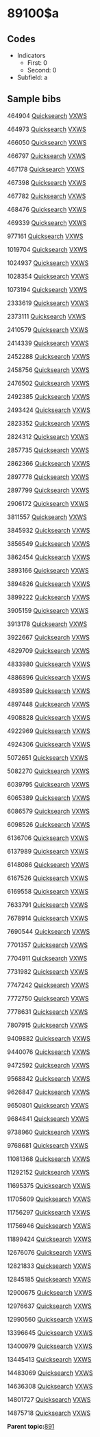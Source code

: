 # 89100$a

## Codes

-   Indicators
    -   First: 0
    -   Second: 0
-   Subfield: a

## Sample bibs

464904 [Quicksearch](https://search.library.yale.edu/catalog/464904) [VXWS](http://prodorbis.library.yale.edu:7014/vxws/GetHoldingsService?bibId=464904)

464973 [Quicksearch](https://search.library.yale.edu/catalog/464973) [VXWS](http://prodorbis.library.yale.edu:7014/vxws/GetHoldingsService?bibId=464973)

466050 [Quicksearch](https://search.library.yale.edu/catalog/466050) [VXWS](http://prodorbis.library.yale.edu:7014/vxws/GetHoldingsService?bibId=466050)

466797 [Quicksearch](https://search.library.yale.edu/catalog/466797) [VXWS](http://prodorbis.library.yale.edu:7014/vxws/GetHoldingsService?bibId=466797)

467178 [Quicksearch](https://search.library.yale.edu/catalog/467178) [VXWS](http://prodorbis.library.yale.edu:7014/vxws/GetHoldingsService?bibId=467178)

467398 [Quicksearch](https://search.library.yale.edu/catalog/467398) [VXWS](http://prodorbis.library.yale.edu:7014/vxws/GetHoldingsService?bibId=467398)

467782 [Quicksearch](https://search.library.yale.edu/catalog/467782) [VXWS](http://prodorbis.library.yale.edu:7014/vxws/GetHoldingsService?bibId=467782)

468476 [Quicksearch](https://search.library.yale.edu/catalog/468476) [VXWS](http://prodorbis.library.yale.edu:7014/vxws/GetHoldingsService?bibId=468476)

469339 [Quicksearch](https://search.library.yale.edu/catalog/469339) [VXWS](http://prodorbis.library.yale.edu:7014/vxws/GetHoldingsService?bibId=469339)

977161 [Quicksearch](https://search.library.yale.edu/catalog/977161) [VXWS](http://prodorbis.library.yale.edu:7014/vxws/GetHoldingsService?bibId=977161)

1019704 [Quicksearch](https://search.library.yale.edu/catalog/1019704) [VXWS](http://prodorbis.library.yale.edu:7014/vxws/GetHoldingsService?bibId=1019704)

1024937 [Quicksearch](https://search.library.yale.edu/catalog/1024937) [VXWS](http://prodorbis.library.yale.edu:7014/vxws/GetHoldingsService?bibId=1024937)

1028354 [Quicksearch](https://search.library.yale.edu/catalog/1028354) [VXWS](http://prodorbis.library.yale.edu:7014/vxws/GetHoldingsService?bibId=1028354)

1073194 [Quicksearch](https://search.library.yale.edu/catalog/1073194) [VXWS](http://prodorbis.library.yale.edu:7014/vxws/GetHoldingsService?bibId=1073194)

2333619 [Quicksearch](https://search.library.yale.edu/catalog/2333619) [VXWS](http://prodorbis.library.yale.edu:7014/vxws/GetHoldingsService?bibId=2333619)

2373111 [Quicksearch](https://search.library.yale.edu/catalog/2373111) [VXWS](http://prodorbis.library.yale.edu:7014/vxws/GetHoldingsService?bibId=2373111)

2410579 [Quicksearch](https://search.library.yale.edu/catalog/2410579) [VXWS](http://prodorbis.library.yale.edu:7014/vxws/GetHoldingsService?bibId=2410579)

2414339 [Quicksearch](https://search.library.yale.edu/catalog/2414339) [VXWS](http://prodorbis.library.yale.edu:7014/vxws/GetHoldingsService?bibId=2414339)

2452288 [Quicksearch](https://search.library.yale.edu/catalog/2452288) [VXWS](http://prodorbis.library.yale.edu:7014/vxws/GetHoldingsService?bibId=2452288)

2458756 [Quicksearch](https://search.library.yale.edu/catalog/2458756) [VXWS](http://prodorbis.library.yale.edu:7014/vxws/GetHoldingsService?bibId=2458756)

2476502 [Quicksearch](https://search.library.yale.edu/catalog/2476502) [VXWS](http://prodorbis.library.yale.edu:7014/vxws/GetHoldingsService?bibId=2476502)

2492385 [Quicksearch](https://search.library.yale.edu/catalog/2492385) [VXWS](http://prodorbis.library.yale.edu:7014/vxws/GetHoldingsService?bibId=2492385)

2493424 [Quicksearch](https://search.library.yale.edu/catalog/2493424) [VXWS](http://prodorbis.library.yale.edu:7014/vxws/GetHoldingsService?bibId=2493424)

2823352 [Quicksearch](https://search.library.yale.edu/catalog/2823352) [VXWS](http://prodorbis.library.yale.edu:7014/vxws/GetHoldingsService?bibId=2823352)

2824312 [Quicksearch](https://search.library.yale.edu/catalog/2824312) [VXWS](http://prodorbis.library.yale.edu:7014/vxws/GetHoldingsService?bibId=2824312)

2857735 [Quicksearch](https://search.library.yale.edu/catalog/2857735) [VXWS](http://prodorbis.library.yale.edu:7014/vxws/GetHoldingsService?bibId=2857735)

2862366 [Quicksearch](https://search.library.yale.edu/catalog/2862366) [VXWS](http://prodorbis.library.yale.edu:7014/vxws/GetHoldingsService?bibId=2862366)

2897778 [Quicksearch](https://search.library.yale.edu/catalog/2897778) [VXWS](http://prodorbis.library.yale.edu:7014/vxws/GetHoldingsService?bibId=2897778)

2897799 [Quicksearch](https://search.library.yale.edu/catalog/2897799) [VXWS](http://prodorbis.library.yale.edu:7014/vxws/GetHoldingsService?bibId=2897799)

2906172 [Quicksearch](https://search.library.yale.edu/catalog/2906172) [VXWS](http://prodorbis.library.yale.edu:7014/vxws/GetHoldingsService?bibId=2906172)

3811557 [Quicksearch](https://search.library.yale.edu/catalog/3811557) [VXWS](http://prodorbis.library.yale.edu:7014/vxws/GetHoldingsService?bibId=3811557)

3845932 [Quicksearch](https://search.library.yale.edu/catalog/3845932) [VXWS](http://prodorbis.library.yale.edu:7014/vxws/GetHoldingsService?bibId=3845932)

3856549 [Quicksearch](https://search.library.yale.edu/catalog/3856549) [VXWS](http://prodorbis.library.yale.edu:7014/vxws/GetHoldingsService?bibId=3856549)

3862454 [Quicksearch](https://search.library.yale.edu/catalog/3862454) [VXWS](http://prodorbis.library.yale.edu:7014/vxws/GetHoldingsService?bibId=3862454)

3893166 [Quicksearch](https://search.library.yale.edu/catalog/3893166) [VXWS](http://prodorbis.library.yale.edu:7014/vxws/GetHoldingsService?bibId=3893166)

3894826 [Quicksearch](https://search.library.yale.edu/catalog/3894826) [VXWS](http://prodorbis.library.yale.edu:7014/vxws/GetHoldingsService?bibId=3894826)

3899222 [Quicksearch](https://search.library.yale.edu/catalog/3899222) [VXWS](http://prodorbis.library.yale.edu:7014/vxws/GetHoldingsService?bibId=3899222)

3905159 [Quicksearch](https://search.library.yale.edu/catalog/3905159) [VXWS](http://prodorbis.library.yale.edu:7014/vxws/GetHoldingsService?bibId=3905159)

3913178 [Quicksearch](https://search.library.yale.edu/catalog/3913178) [VXWS](http://prodorbis.library.yale.edu:7014/vxws/GetHoldingsService?bibId=3913178)

3922667 [Quicksearch](https://search.library.yale.edu/catalog/3922667) [VXWS](http://prodorbis.library.yale.edu:7014/vxws/GetHoldingsService?bibId=3922667)

4829709 [Quicksearch](https://search.library.yale.edu/catalog/4829709) [VXWS](http://prodorbis.library.yale.edu:7014/vxws/GetHoldingsService?bibId=4829709)

4833980 [Quicksearch](https://search.library.yale.edu/catalog/4833980) [VXWS](http://prodorbis.library.yale.edu:7014/vxws/GetHoldingsService?bibId=4833980)

4886896 [Quicksearch](https://search.library.yale.edu/catalog/4886896) [VXWS](http://prodorbis.library.yale.edu:7014/vxws/GetHoldingsService?bibId=4886896)

4893589 [Quicksearch](https://search.library.yale.edu/catalog/4893589) [VXWS](http://prodorbis.library.yale.edu:7014/vxws/GetHoldingsService?bibId=4893589)

4897448 [Quicksearch](https://search.library.yale.edu/catalog/4897448) [VXWS](http://prodorbis.library.yale.edu:7014/vxws/GetHoldingsService?bibId=4897448)

4908828 [Quicksearch](https://search.library.yale.edu/catalog/4908828) [VXWS](http://prodorbis.library.yale.edu:7014/vxws/GetHoldingsService?bibId=4908828)

4922969 [Quicksearch](https://search.library.yale.edu/catalog/4922969) [VXWS](http://prodorbis.library.yale.edu:7014/vxws/GetHoldingsService?bibId=4922969)

4924306 [Quicksearch](https://search.library.yale.edu/catalog/4924306) [VXWS](http://prodorbis.library.yale.edu:7014/vxws/GetHoldingsService?bibId=4924306)

5072651 [Quicksearch](https://search.library.yale.edu/catalog/5072651) [VXWS](http://prodorbis.library.yale.edu:7014/vxws/GetHoldingsService?bibId=5072651)

5082270 [Quicksearch](https://search.library.yale.edu/catalog/5082270) [VXWS](http://prodorbis.library.yale.edu:7014/vxws/GetHoldingsService?bibId=5082270)

6039795 [Quicksearch](https://search.library.yale.edu/catalog/6039795) [VXWS](http://prodorbis.library.yale.edu:7014/vxws/GetHoldingsService?bibId=6039795)

6065389 [Quicksearch](https://search.library.yale.edu/catalog/6065389) [VXWS](http://prodorbis.library.yale.edu:7014/vxws/GetHoldingsService?bibId=6065389)

6086579 [Quicksearch](https://search.library.yale.edu/catalog/6086579) [VXWS](http://prodorbis.library.yale.edu:7014/vxws/GetHoldingsService?bibId=6086579)

6098526 [Quicksearch](https://search.library.yale.edu/catalog/6098526) [VXWS](http://prodorbis.library.yale.edu:7014/vxws/GetHoldingsService?bibId=6098526)

6136706 [Quicksearch](https://search.library.yale.edu/catalog/6136706) [VXWS](http://prodorbis.library.yale.edu:7014/vxws/GetHoldingsService?bibId=6136706)

6137989 [Quicksearch](https://search.library.yale.edu/catalog/6137989) [VXWS](http://prodorbis.library.yale.edu:7014/vxws/GetHoldingsService?bibId=6137989)

6148086 [Quicksearch](https://search.library.yale.edu/catalog/6148086) [VXWS](http://prodorbis.library.yale.edu:7014/vxws/GetHoldingsService?bibId=6148086)

6167526 [Quicksearch](https://search.library.yale.edu/catalog/6167526) [VXWS](http://prodorbis.library.yale.edu:7014/vxws/GetHoldingsService?bibId=6167526)

6169558 [Quicksearch](https://search.library.yale.edu/catalog/6169558) [VXWS](http://prodorbis.library.yale.edu:7014/vxws/GetHoldingsService?bibId=6169558)

7633791 [Quicksearch](https://search.library.yale.edu/catalog/7633791) [VXWS](http://prodorbis.library.yale.edu:7014/vxws/GetHoldingsService?bibId=7633791)

7678914 [Quicksearch](https://search.library.yale.edu/catalog/7678914) [VXWS](http://prodorbis.library.yale.edu:7014/vxws/GetHoldingsService?bibId=7678914)

7690544 [Quicksearch](https://search.library.yale.edu/catalog/7690544) [VXWS](http://prodorbis.library.yale.edu:7014/vxws/GetHoldingsService?bibId=7690544)

7701357 [Quicksearch](https://search.library.yale.edu/catalog/7701357) [VXWS](http://prodorbis.library.yale.edu:7014/vxws/GetHoldingsService?bibId=7701357)

7704911 [Quicksearch](https://search.library.yale.edu/catalog/7704911) [VXWS](http://prodorbis.library.yale.edu:7014/vxws/GetHoldingsService?bibId=7704911)

7731982 [Quicksearch](https://search.library.yale.edu/catalog/7731982) [VXWS](http://prodorbis.library.yale.edu:7014/vxws/GetHoldingsService?bibId=7731982)

7747242 [Quicksearch](https://search.library.yale.edu/catalog/7747242) [VXWS](http://prodorbis.library.yale.edu:7014/vxws/GetHoldingsService?bibId=7747242)

7772750 [Quicksearch](https://search.library.yale.edu/catalog/7772750) [VXWS](http://prodorbis.library.yale.edu:7014/vxws/GetHoldingsService?bibId=7772750)

7778631 [Quicksearch](https://search.library.yale.edu/catalog/7778631) [VXWS](http://prodorbis.library.yale.edu:7014/vxws/GetHoldingsService?bibId=7778631)

7807915 [Quicksearch](https://search.library.yale.edu/catalog/7807915) [VXWS](http://prodorbis.library.yale.edu:7014/vxws/GetHoldingsService?bibId=7807915)

9409882 [Quicksearch](https://search.library.yale.edu/catalog/9409882) [VXWS](http://prodorbis.library.yale.edu:7014/vxws/GetHoldingsService?bibId=9409882)

9440076 [Quicksearch](https://search.library.yale.edu/catalog/9440076) [VXWS](http://prodorbis.library.yale.edu:7014/vxws/GetHoldingsService?bibId=9440076)

9472592 [Quicksearch](https://search.library.yale.edu/catalog/9472592) [VXWS](http://prodorbis.library.yale.edu:7014/vxws/GetHoldingsService?bibId=9472592)

9568842 [Quicksearch](https://search.library.yale.edu/catalog/9568842) [VXWS](http://prodorbis.library.yale.edu:7014/vxws/GetHoldingsService?bibId=9568842)

9626847 [Quicksearch](https://search.library.yale.edu/catalog/9626847) [VXWS](http://prodorbis.library.yale.edu:7014/vxws/GetHoldingsService?bibId=9626847)

9650801 [Quicksearch](https://search.library.yale.edu/catalog/9650801) [VXWS](http://prodorbis.library.yale.edu:7014/vxws/GetHoldingsService?bibId=9650801)

9684841 [Quicksearch](https://search.library.yale.edu/catalog/9684841) [VXWS](http://prodorbis.library.yale.edu:7014/vxws/GetHoldingsService?bibId=9684841)

9738960 [Quicksearch](https://search.library.yale.edu/catalog/9738960) [VXWS](http://prodorbis.library.yale.edu:7014/vxws/GetHoldingsService?bibId=9738960)

9768681 [Quicksearch](https://search.library.yale.edu/catalog/9768681) [VXWS](http://prodorbis.library.yale.edu:7014/vxws/GetHoldingsService?bibId=9768681)

11081368 [Quicksearch](https://search.library.yale.edu/catalog/11081368) [VXWS](http://prodorbis.library.yale.edu:7014/vxws/GetHoldingsService?bibId=11081368)

11292152 [Quicksearch](https://search.library.yale.edu/catalog/11292152) [VXWS](http://prodorbis.library.yale.edu:7014/vxws/GetHoldingsService?bibId=11292152)

11695375 [Quicksearch](https://search.library.yale.edu/catalog/11695375) [VXWS](http://prodorbis.library.yale.edu:7014/vxws/GetHoldingsService?bibId=11695375)

11705609 [Quicksearch](https://search.library.yale.edu/catalog/11705609) [VXWS](http://prodorbis.library.yale.edu:7014/vxws/GetHoldingsService?bibId=11705609)

11756297 [Quicksearch](https://search.library.yale.edu/catalog/11756297) [VXWS](http://prodorbis.library.yale.edu:7014/vxws/GetHoldingsService?bibId=11756297)

11756946 [Quicksearch](https://search.library.yale.edu/catalog/11756946) [VXWS](http://prodorbis.library.yale.edu:7014/vxws/GetHoldingsService?bibId=11756946)

11899424 [Quicksearch](https://search.library.yale.edu/catalog/11899424) [VXWS](http://prodorbis.library.yale.edu:7014/vxws/GetHoldingsService?bibId=11899424)

12676076 [Quicksearch](https://search.library.yale.edu/catalog/12676076) [VXWS](http://prodorbis.library.yale.edu:7014/vxws/GetHoldingsService?bibId=12676076)

12821833 [Quicksearch](https://search.library.yale.edu/catalog/12821833) [VXWS](http://prodorbis.library.yale.edu:7014/vxws/GetHoldingsService?bibId=12821833)

12845185 [Quicksearch](https://search.library.yale.edu/catalog/12845185) [VXWS](http://prodorbis.library.yale.edu:7014/vxws/GetHoldingsService?bibId=12845185)

12900675 [Quicksearch](https://search.library.yale.edu/catalog/12900675) [VXWS](http://prodorbis.library.yale.edu:7014/vxws/GetHoldingsService?bibId=12900675)

12976637 [Quicksearch](https://search.library.yale.edu/catalog/12976637) [VXWS](http://prodorbis.library.yale.edu:7014/vxws/GetHoldingsService?bibId=12976637)

12990560 [Quicksearch](https://search.library.yale.edu/catalog/12990560) [VXWS](http://prodorbis.library.yale.edu:7014/vxws/GetHoldingsService?bibId=12990560)

13396645 [Quicksearch](https://search.library.yale.edu/catalog/13396645) [VXWS](http://prodorbis.library.yale.edu:7014/vxws/GetHoldingsService?bibId=13396645)

13400979 [Quicksearch](https://search.library.yale.edu/catalog/13400979) [VXWS](http://prodorbis.library.yale.edu:7014/vxws/GetHoldingsService?bibId=13400979)

13445413 [Quicksearch](https://search.library.yale.edu/catalog/13445413) [VXWS](http://prodorbis.library.yale.edu:7014/vxws/GetHoldingsService?bibId=13445413)

14483069 [Quicksearch](https://search.library.yale.edu/catalog/14483069) [VXWS](http://prodorbis.library.yale.edu:7014/vxws/GetHoldingsService?bibId=14483069)

14636308 [Quicksearch](https://search.library.yale.edu/catalog/14636308) [VXWS](http://prodorbis.library.yale.edu:7014/vxws/GetHoldingsService?bibId=14636308)

14801727 [Quicksearch](https://search.library.yale.edu/catalog/14801727) [VXWS](http://prodorbis.library.yale.edu:7014/vxws/GetHoldingsService?bibId=14801727)

14875718 [Quicksearch](https://search.library.yale.edu/catalog/14875718) [VXWS](http://prodorbis.library.yale.edu:7014/vxws/GetHoldingsService?bibId=14875718)

**Parent topic:**[891](../../tags/891/891.md)

